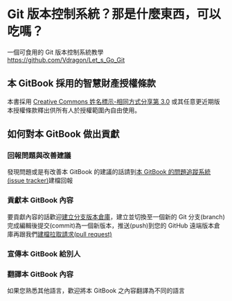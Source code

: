 # Git 版本控制系統？那是什麼東西，可以吃嗎？
一個可食用的 Git 版本控制系統教學  
<https://github.com/Vdragon/Let_s_Go_Git>

## 本 GitBook 採用的智慧財產授權條款
本書採用 [Creative Commons 姓名標示-相同方式分享第 3.0](https://creativecommons.org/licenses/by-sa/3.0/tw/) 或其任意更近期版本授權條款釋出供所有人於授權範圍內自由使用。

## 如何對本 GitBook 做出貢獻
### 回報問題與改善建議
發現問題或是有改善本 GitBook 的建議的話請到[本 GitBook 的問題追蹤系統(issue tracker)](../../issues)建檔回報

### 貢獻本 GitBook 內容
要貢獻內容的話歡迎[建立分支版本倉庫](../../fork)，建立並切換至一個新的 Git 分支(branch)完成編輯後提交(commit)為一個新版本，推送(push)到您的 GitHub 遠端版本倉庫再跟我們[建檔拉取請求(pull request)](../../pull/new)

### 宣傳本 GitBook 給別人

### 翻譯本 GitBook 內容
如果您熟悉其他語言，歡迎將本 GitBook 之內容翻譯為不同的語言
